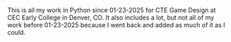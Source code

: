 This is all my work in Python since 01-23-2025 for CTE Game Design at CEC Early College in Denver, CO.
It also includes a lot, but not all of my work before 01-23-2025 because I went back and added as much of it as I could.
